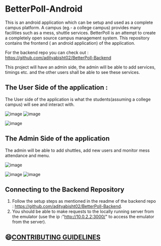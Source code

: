 # BetterPoll-Android
This is an android application which can be setup and used as a complete campus platform. A campus (eg.- a college campus) provides
many facilities such as a mess, shuttle services. BetterPoll is an attempt to create a completely open source campus management system.
This repository contains the frontend ( an android application) of the application. <br>

For the backend repo you can check out : https://github.com/adityabisht02/BetterPoll-Backend <br>

This project will have an admin side, the admin will be able to add services, timings etc. and the other users shall be able to see these services.

<h2> The User Side of the application : </h2>
The User side of the application is what the students(assuming a college campus) will see and interact with.

![image](https://user-images.githubusercontent.com/89146189/193855246-7c7c972b-42df-4b8b-8139-30531563f3a1.png)    ![image](https://user-images.githubusercontent.com/89146189/193855373-932be07c-97dd-44b3-a47b-5432589b1147.png)


![image](https://user-images.githubusercontent.com/89146189/193784532-11302b38-9355-4959-8cd7-7648b9760141.png)

<h2> The Admin Side of the application </h2>
The admin will be able to add shuttles, add new users and monitor mess attendance and menu.

![image](https://user-images.githubusercontent.com/89146189/200525396-c9c7d566-35d2-4992-8062-be9da8ad2e37.png)


![image](https://user-images.githubusercontent.com/89146189/200525174-4184a7ea-077b-4d61-8ba6-1d1333f261cc.png)     ![image](https://user-images.githubusercontent.com/89146189/200525255-9a1b3236-ea4e-4621-9288-85718ebc924d.png)


<h2>Connecting to the Backend Repository </h2>

1. Follow the setup steps as mentioned in the readme of the backend repo : https://github.com/adityabisht02/BetterPoll-Backend.
2. You should be able to make requests to the locally running server from the emulator (use the ip :"http://10.0.2.2:3000/" to access the emulator from the server).


## 😄[CONTRIBUTING GUIDELINES](https://github.com/MohammadKaif1/BetterPoll-Android/blob/readme/CONTRIBUTING.md)







